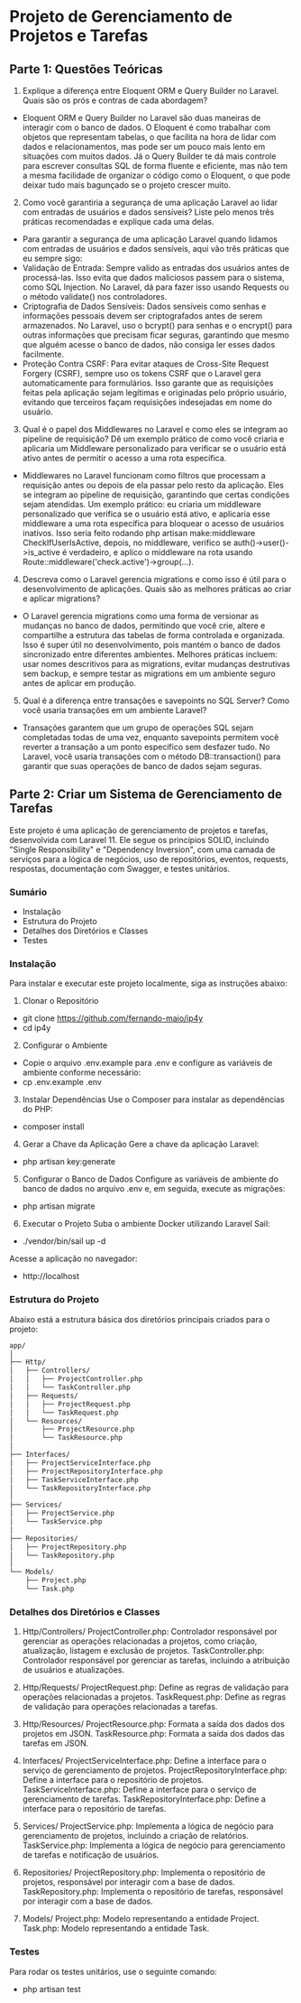 # Projeto de Gerenciamento de Projetos e Tarefas

## Parte 1: Questões Teóricas
1. Explique a diferença entre Eloquent ORM e Query Builder no Laravel. Quais são os prós e contras de cada abordagem?
- Eloquent ORM e Query Builder no Laravel são duas maneiras de interagir com o banco de dados. O Eloquent é como trabalhar com objetos que representam tabelas, o que facilita na hora de lidar com dados e relacionamentos, mas pode ser um pouco mais lento em situações com muitos dados. Já o Query Builder te dá mais controle para escrever consultas SQL de forma fluente e eficiente, mas não tem a mesma facilidade de organizar o código como o Eloquent, o que pode deixar tudo mais bagunçado se o projeto crescer muito.

2. Como você garantiria a segurança de uma aplicação Laravel ao lidar com entradas de usuários e dados sensíveis? Liste pelo menos três práticas recomendadas e explique cada uma delas.
- Para garantir a segurança de uma aplicação Laravel quando lidamos com entradas de usuários e dados sensíveis, aqui vão três práticas que eu sempre sigo:
- Validação de Entrada: Sempre valido as entradas dos usuários antes de processá-las. Isso evita que dados maliciosos passem para o sistema, como SQL Injection. No Laravel, dá para fazer isso usando Requests ou o método validate() nos controladores.
- Criptografia de Dados Sensíveis: Dados sensíveis como senhas e informações pessoais devem ser criptografados antes de serem armazenados. No Laravel, uso o bcrypt() para senhas e o encrypt() para outras informações que precisam ficar seguras, garantindo que mesmo que alguém acesse o banco de dados, não consiga ler esses dados facilmente.
- Proteção Contra CSRF: Para evitar ataques de Cross-Site Request Forgery (CSRF), sempre uso os tokens CSRF que o Laravel gera automaticamente para formulários. Isso garante que as requisições feitas pela aplicação sejam legítimas e originadas pelo próprio usuário, evitando que terceiros façam requisições indesejadas em nome do usuário.

3. Qual é o papel dos Middlewares no Laravel e como eles se integram ao pipeline de requisição? Dê um exemplo prático de como você criaria e aplicaria um Middleware personalizado para verificar se o usuário está ativo antes de permitir o acesso a uma rota específica.
- Middlewares no Laravel funcionam como filtros que processam a requisição antes ou depois de ela passar pelo resto da aplicação. Eles se integram ao pipeline de requisição, garantindo que certas condições sejam atendidas. Um exemplo prático: eu criaria um middleware personalizado que verifica se o usuário está ativo, e aplicaria esse middleware a uma rota específica para bloquear o acesso de usuários inativos. Isso seria feito rodando php artisan make:middleware CheckIfUserIsActive, depois, no middleware, verifico se auth()->user()->is_active é verdadeiro, e aplico o middleware na rota usando Route::middleware('check.active')->group(...).

4. Descreva como o Laravel gerencia migrations e como isso é útil para o desenvolvimento de aplicações. Quais são as melhores práticas ao criar e aplicar migrations?
- O Laravel gerencia migrations como uma forma de versionar as mudanças no banco de dados, permitindo que você crie, altere e compartilhe a estrutura das tabelas de forma controlada e organizada. Isso é super útil no desenvolvimento, pois mantém o banco de dados sincronizado entre diferentes ambientes. Melhores práticas incluem: usar nomes descritivos para as migrations, evitar mudanças destrutivas sem backup, e sempre testar as migrations em um ambiente seguro antes de aplicar em produção.

5. Qual é a diferença entre transações e savepoints no SQL Server? Como você usaria transações em um ambiente Laravel?
- Transações garantem que um grupo de operações SQL sejam completadas todas de uma vez, enquanto savepoints permitem você reverter a transação a um ponto específico sem desfazer tudo. No Laravel, você usaria transações com o método DB::transaction() para garantir que suas operações de banco de dados sejam seguras.

## Parte 2: Criar um Sistema de Gerenciamento de Tarefas

Este projeto é uma aplicação de gerenciamento de projetos e tarefas, desenvolvida com Laravel 11. Ele segue os princípios SOLID, incluindo "Single Responsibility" e "Dependency Inversion", com uma camada de serviços para a lógica de negócios, uso de repositórios, eventos, requests, respostas, documentação com Swagger, e testes unitários.

### Sumário
- Instalação
- Estrutura do Projeto
- Detalhes dos Diretórios e Classes
- Testes

### Instalação
Para instalar e executar este projeto localmente, siga as instruções abaixo:

1. Clonar o Repositório
- git clone https://github.com/fernando-maio/ip4y
- cd ip4y

2. Configurar o Ambiente
- Copie o arquivo .env.example para .env e configure as variáveis de ambiente conforme necessário:
- cp .env.example .env

3. Instalar Dependências
Use o Composer para instalar as dependências do PHP:
- composer install

4. Gerar a Chave da Aplicação
Gere a chave da aplicação Laravel:
- php artisan key:generate

5. Configurar o Banco de Dados
Configure as variáveis de ambiente do banco de dados no arquivo .env e, em seguida, execute as migrações:
- php artisan migrate

6. Executar o Projeto
Suba o ambiente Docker utilizando Laravel Sail:
- ./vendor/bin/sail up -d

Acesse a aplicação no navegador:
- http://localhost

### Estrutura do Projeto
Abaixo está a estrutura básica dos diretórios principais criados para o projeto:
```bash
app/
│
├── Http/
│   ├── Controllers/
│   │   ├── ProjectController.php
│   │   └── TaskController.php
│   ├── Requests/
│   │   ├── ProjectRequest.php
│   │   └── TaskRequest.php
│   └── Resources/
│       ├── ProjectResource.php
│       └── TaskResource.php
│
├── Interfaces/
│   ├── ProjectServiceInterface.php
│   ├── ProjectRepositoryInterface.php
│   ├── TaskServiceInterface.php
│   └── TaskRepositoryInterface.php
│
├── Services/
│   ├── ProjectService.php
│   └── TaskService.php
│
├── Repositories/
│   ├── ProjectRepository.php
│   └── TaskRepository.php
│
└── Models/
    ├── Project.php
    └── Task.php
```

### Detalhes dos Diretórios e Classes
1. Http/Controllers/
ProjectController.php: Controlador responsável por gerenciar as operações relacionadas a projetos, como criação, atualização, listagem e exclusão de projetos.
TaskController.php: Controlador responsável por gerenciar as tarefas, incluindo a atribuição de usuários e atualizações.

2. Http/Requests/
ProjectRequest.php: Define as regras de validação para operações relacionadas a projetos.
TaskRequest.php: Define as regras de validação para operações relacionadas a tarefas.

3. Http/Resources/
ProjectResource.php: Formata a saída dos dados dos projetos em JSON.
TaskResource.php: Formata a saída dos dados das tarefas em JSON.

4. Interfaces/
ProjectServiceInterface.php: Define a interface para o serviço de gerenciamento de projetos.
ProjectRepositoryInterface.php: Define a interface para o repositório de projetos.
TaskServiceInterface.php: Define a interface para o serviço de gerenciamento de tarefas.
TaskRepositoryInterface.php: Define a interface para o repositório de tarefas.

5. Services/
ProjectService.php: Implementa a lógica de negócio para gerenciamento de projetos, incluindo a criação de relatórios.
TaskService.php: Implementa a lógica de negócio para gerenciamento de tarefas e notificação de usuários.

6. Repositories/
ProjectRepository.php: Implementa o repositório de projetos, responsável por interagir com a base de dados.
TaskRepository.php: Implementa o repositório de tarefas, responsável por interagir com a base de dados.

7. Models/
Project.php: Modelo representando a entidade Project.
Task.php: Modelo representando a entidade Task.

### Testes
Para rodar os testes unitários, use o seguinte comando:
- php artisan test
